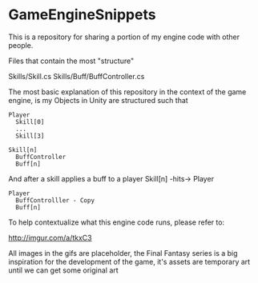 # GameEngineSnippets

This is a repository for sharing a portion of my engine code with other people.

Files that contain the most "structure"

Skills/Skill.cs
Skills/Buff/BuffController.cs

The most basic explanation of this repository in the context of the game engine, is my Objects in Unity are structured such that

```
Player
  Skill[0]
  ...
  Skill[3]

Skill[n]
  BuffController
  Buff[n]
```  
And after a skill applies a buff to a player Skill[n] -hits-> Player

```
Player
  BuffControlller - Copy
  Buff[n]
```

To help contextualize what this engine code runs, please refer to:

http://imgur.com/a/tkxC3

All images in the gifs are placeholder, the Final Fantasy series is a big inspiration for the development of the game,
it's assets are temporary art until we can get some original art

